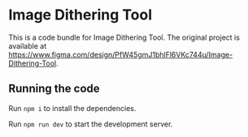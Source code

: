 
  # Image Dithering Tool

  This is a code bundle for Image Dithering Tool. The original project is available at https://www.figma.com/design/PfW45gmJ1bhlFl6VKc744u/Image-Dithering-Tool.

  ## Running the code

  Run `npm i` to install the dependencies.

  Run `npm run dev` to start the development server.
  